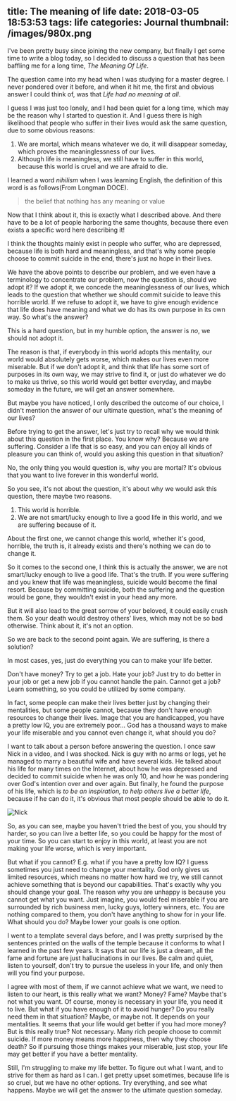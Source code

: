 title: The meaning of life
date: 2018-03-05 18:53:53
tags: life
categories: Journal
thumbnail: /images/980x.png
---

I've been pretty busy since joining the new company, but finally I get some time to write a blog today, so I decided to discuss a question that has been baffling me for a long time, *The Meaning Of Life*.

The question came into my head when I was studying for a master degree. I never pondered over it before, and when it hit me, the first and obvious answer I could think of, was that *Life had no meaning at all*.

I guess I was just too lonely, and I had been quiet for a long time, which may be the reason why I started to question it. And I guess there is high likelihood that people who suffer in their lives would ask the same question, due to some obvious reasons:

1. We are mortal, which means whatever we do, it will disappear someday, which proves the meaninglessness of our lives.
2. Although life is meaningless, we still have to suffer in this world, because this world is cruel and we are afraid to die.

I learned a word *nihilism* when I was learning English, the definition of this word is as follows(From Longman DOCE).

> the belief that nothing has any meaning or value

Now that I think about it, this is exactly what I described above. And there have to be a lot of people harboring the same thoughts, because there even exists a specific word here describing it!

I think the thoughts mainly exist in people who suffer, who are depressed, because life is both hard and meaningless, and that's why some people choose to commit suicide in the end, there's just no hope in their lives.

We have the above points to describe our problem, and we even have a terminology to concentrate our problem, now the question is, should we adopt it? If we adopt it, we concede the meaninglessness of our lives, which leads to the question that whether we should commit suicide to leave this horrible world. If we refuse to adopt it, we have to give enough evidence that life does have meaning and what we do has its own purpose in its own way. So what's the answer?

This is a hard question, but in my humble option, the answer is *no*, we should not adopt it.

The reason is that, if everybody in this world adopts this mentality, our world would absolutely gets worse, which makes our lives even more miserable. But if we don't adopt it, and think that life has some sort of purposes in its own way, we may strive to find it, or just do whatever we do to make us thrive, so this world would get better everyday, and maybe someday in the future, we will get an answer somewhere.

But maybe you have noticed, I only described the outcome of our choice, I didn't mention the answer of our ultimate question, what's the meaning of our lives?

Before trying to get the answer, let's just try to recall why we would think about this question in the first place. You know why? Because we are suffering. Consider a life that is so easy, and you can enjoy all kinds of pleasure you can think of, would you asking this question in that situation?

No, the only thing you would question is, why you are mortal? It's obvious that you want to live forever in this wonderful world.

So you see, it's not about the question, it's about why we would ask this question, there maybe two reasons.

1. This world is horrible.
2. We are not smart/lucky enough to live a good life in this world, and we are suffering because of it.

About the first one, we cannot change this world, whether it's good, horrible, the truth is, it already exists and there's nothing we can do to change it.

So it comes to the second one, I think this is actually the answer, we are not smart/lucky enough to live a good life. That's the truth. If you were suffering and you knew that life was meaningless, suicide would become the final resort. Because by committing suicide, both the suffering and the question would be gone, they wouldn't exist in your head any more.

But it will also lead to the great sorrow of your beloved, it could easily crush them. So your death would destroy others' lives, which may not be so bad otherwise. Think about it, it's not an option.

So we are back to the second point again. We are suffering, is there a solution?

In most cases, yes, just do everything you can to make your life better.

Don't have money? Try to get a job. Hate your job? Just try to do better in your job or get a new job if you cannot handle the pain. Cannot get a job? Learn something, so you could be utilized by some company.

In fact, some people can make their lives better just by changing their mentalities, but some people cannot, because they don't have enough resources to change their lives. Image that you are handicapped, you have a pretty low IQ, you are extremely poor... God has a thousand ways to make your life miserable and you cannot even change it, what should you do?

I want to talk about a person before answering the question. I once saw Nick in a video, and I was shocked. Nick is guy with no arms or legs, yet he managed to marry a beautiful wife and have several kids. He talked about his life for many times on the Internet, about how he was depressed and decided to commit suicide when he was only 10, and how he was pondering over God's intention over and over again. But finally, he found the purpose of his life, which is *to be an inspiration, to help others live a better life*, because if he can do it, it's obvious that most people should be able to do it.

![Nick](/images/nick.jpg)

So, as you can see, maybe you haven't tried the best of you, you should try harder, so you can live a better life, so you could be happy for the most of your time. So you can start to enjoy in this world, at least you are not making your life worse, which is very important.

But what if you cannot? E.g. what if you have a pretty low IQ? I guess sometimes you just need to change your mentality. God only gives us limited resources, which means no matter how hard we try, we still cannot achieve something that is beyond our capabilities. That's exactly why you should change your goal. The reason why you are unhappy is because you cannot get what you want. Just imagine, you would feel miserable if you are surrounded by rich business men, lucky guys, lottery winners, etc. You are nothing compared to them, you don't have anything to show for in your life. What should you do? Maybe lower your goals is one option.

I went to a template several days before, and I was pretty surprised by the sentences printed on the walls of the temple because it conforms to what I learned in the past few years. It says that our life is just a dream, all the fame and fortune are just hallucinations in our lives. Be calm and quiet, listen to yourself, don't try to pursue the useless in your life, and only then will you find your purpose.

I agree with most of them, if we cannot achieve what we want, we need to listen to our heart, is this really what we want? Money? Fame? Maybe that's not what you want. Of course, money is necessary in your life, you need it to live. But what if you have enough of it to avoid hunger? Do you really need them in that situation? Maybe, or maybe not. It depends on your mentalities. It seems that your life would get better if you had more money? But is this really true? Not necessary. Many rich people choose to commit suicide. If more money means more happiness, then why they choose death? So if pursuing those things makes your miserable, just stop, your life may get better if you have a better mentality.

Still, I'm struggling to make my life better. To figure out what I want, and to strive for them as hard as I can. I get pretty upset sometimes, because life is so cruel, but we have no other options. Try everything, and see what happens. Maybe we will get the answer to the ultimate question someday.
